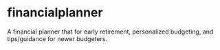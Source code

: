 # financialplanner
A financial planner that for early retirement, personalized budgeting, and tips/guidance for newer budgeters.
